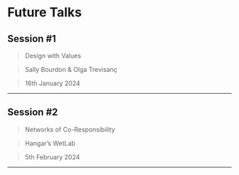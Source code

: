 # **Future Talks**


## Session #1
> Design with Values

>  Sally Bourdon & Olga Trevisanç

> 16th January 2024

---


## Session #2
> Networks of Co-Responsibility

>  Hangar’s WetLab

> 5th February 2024

---
